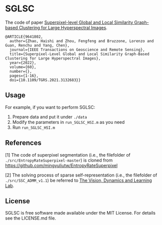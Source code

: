 # SGLSC
The code of paper [Superpixel-level Global and Local Similarity Graph-based Clustering for Large Hyperspectral Images](https://ieeexplore.ieee.org/abstract/document/9641802/).

```
@ARTICLE{9641802,
  author={Zhao, Haishi and Zhou, Fengfeng and Bruzzone, Lorenzo and Guan, Renchu and Yang, Chen},
  journal={IEEE Transactions on Geoscience and Remote Sensing},
  title={Superpixel-Level Global and Local Similarity Graph-Based Clustering for Large Hyperspectral Images},
  year={2022},
  volume={60},
  number={},
  pages={1-16},
  doi={10.1109/TGRS.2021.3132683}}
```


## Usage

For example, if you want to perform SGLSC:

1. Prepare data and put it under `./data`
2. Modify the parameters in `run_SGLSC_HSI.m` as you need
3. Run `run_SGLSC_HSI.m`


## References

[1] The code of superpixel segmentation (i.e., the filefolder of `./src/EntropyRateSuperpixel-master`) is cloned from https://github.com/mingyuliutw/EntropyRateSuperpixel

[2] The solving process of sparse self-representation (i.e., the filefolder of `./src/SSC_ADMM_v1.1`) be referred to [The Vision, Dynamics and Learning Lab](http://vision.jhu.edu/code/).



## License

SGLSC is free software made available under the MIT License. For details see the LICENSE.md file.
